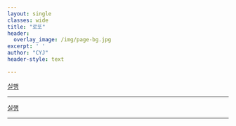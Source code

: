 ```yaml
--- 
layout: single
classes: wide
title: "로또"
header:
  overlay_image: /img/page-bg.jpg
excerpt: ' '
author: "CYJ"
header-style: text

---
```


<a href="fmp://127.0.0.1:5900">실행</a>

---


<a href="https://m.nearbyme.io/search/?search_term=fmp://MyAccount:MyPassword%40192.168.10.0/My%20Addresses.fmp12&brand=gc1">실행</a>

---
